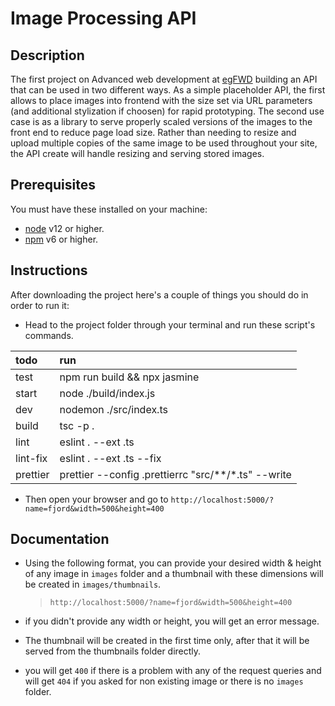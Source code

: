 # Image Processing API

## Description

The first project on Advanced web development at [egFWD](https://egfwd.com/) 
building an API that can be used in two different ways. As a simple placeholder API, the first allows to place images into frontend with the size set via URL parameters (and additional stylization if choosen) for rapid prototyping. The second use case is as a library to serve properly scaled versions of the images to the front end to reduce page load size. Rather than needing to resize and upload multiple copies of the same image to be used throughout your site, the API create will handle resizing and serving stored images.

## Prerequisites

You must have these installed on your machine:

- [node](https://nodejs.org/en/download/) v12 or higher.
- [npm](https://docs.npmjs.com/downloading-and-installing-node-js-and-npm) v6 or higher.

## Instructions

After downloading the project here's a couple of things you should do in order to run it:

- Head to the project folder through your terminal and run these script's commands.

| todo | run | 
| :--- | :---- | 
| test | npm run build && npx jasmine | 
| start| node ./build/index.js |
| dev | nodemon ./src/index.ts |
| build| tsc -p . |
| lint| eslint . --ext .ts |
| lint-fix| eslint . --ext .ts --fix |
| prettier| prettier --config .prettierrc \"src/**/*.ts\" --write |

- Then open your browser and go to `http://localhost:5000/?name=fjord&width=500&height=400`

## Documentation

- Using the following format, you can provide your desired width & height of any image in `images` folder
  and a thumbnail with these dimensions will be created in `images/thumbnails`.
  > `http://localhost:5000/?name=fjord&width=500&height=400`
- if you didn't provide any width or height, you will get an error message.

- The thumbnail will be created in the first time only, after that it will be served from the thumbnails folder directly.

- you will get `400` if there is a problem with any of the request queries and will get `404` if you asked for non existing image or there is no `images` folder.
